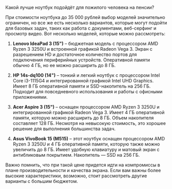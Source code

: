 Какой лучше ноутбук подойдёт для пожилого человека на пенсии?

При стоимости ноутбука до 35 000 рублей выбор моделей значительно ограничен, но все же есть несколько вариантов, которые могут подойти для базовых задач, таких как работа с документами, веб-серфинг и просмотр видео. Вот несколько моделей, которые можно рассмотреть:

1. **Lenovo IdeaPad 3 (15")** – бюджетная модель с процессором AMD Ryzen 3 3250U и встроенной графикой Radeon Vega 3. Экран с разрешением HD и достаточное количество портов для подключения периферийных устройств. Оперативной памяти обычно 4 ГБ, но ее можно расширить до 8 ГБ.

2. **HP 14s-dq100 (14")** – тонкий и легкий ноутбук с процессором Intel Core i3-1115G4 и интегрированной графикой Intel UHD Graphics. Имеет 8 ГБ оперативной памяти и SSD-накопитель на 256 ГБ. Подходит для повседневного использования и работы с офисными приложениями.

3. **Acer Aspire 3 (15")** – оснащен процессором AMD Ryzen 3 3250U и интегрированной графикой Radeon Vega 3. Имеет 4 ГБ оперативной памяти, которую можно расширить до 8 ГБ. Объем накопителя составляет 128 ГБ. Несмотря на невысокую стоимость, это хорошее решение для выполнения большинства задач.

4. **Asus VivoBook 15 (M515)** – этот ноутбук оснащен процессором AMD Ryzen 3 3250U и 4 ГБ оперативной памяти, которую также можно увеличить до 8 ГБ. Имеет удобную клавиатуру и матовый экран с антибликовым покрытием. Накопитель — SSD на 256 ГБ.

Важно помнить, что при такой цене придется идти на компромиссы в плане производительности и качества экрана. Если вам важны более высокие характеристики, возможно, стоит рассмотреть другие варианты с большим бюджетом.